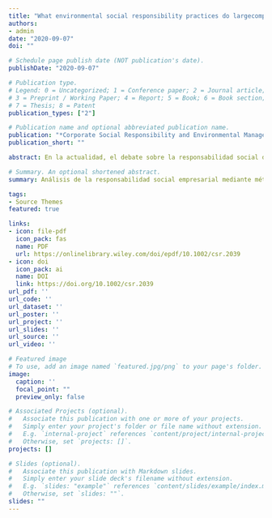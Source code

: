 ```yaml
---
title: "What environmental social responsibility practices do largecompanies manage for sustainable development?"
authors:
- admin
date: "2020-09-07"
doi: ""

# Schedule page publish date (NOT publication's date).
publishDate: "2020-09-07"

# Publication type.
# Legend: 0 = Uncategorized; 1 = Conference paper; 2 = Journal article;
# 3 = Preprint / Working Paper; 4 = Report; 5 = Book; 6 = Book section;
# 7 = Thesis; 8 = Patent
publication_types: ["2"]

# Publication name and optional abbreviated publication name.
publication: "*Corporate Social Responsibility and Environmental Management*, 28)"
publication_short: ""

abstract: En la actualidad, el debate sobre la responsabilidad social de las empresas (RSE) y las estrategias implementadas por las organizaciones para difundir sus acciones empresariales, alimenta la discusión sobre aspectos que apuntan al desarrollo sostenible. Para mostrar sus estrategias de RSE, uno de los mecanismos utilizados por las empresas es la presentación de informes de sostenibilidad. En este trabajo, hemos modificado el enfoque de análisis tradicionalmente utilizado para demostrar los factores característicos de la transparencia en el ámbito de la RSE. En concreto, nos centramos en analizar qué indicadores son los menos divulgados por las empresas. Dentro de este marco, el objetivo de este trabajo es analizar las prácticas de difusión de información ambiental a partir de las memorias de sostenibilidad de la iniciativa global de informes producidas por grandes empresas, con el fin de establecer diferencias y similitudes en materia de responsabilidad social corporativa. Los resultados obtenidos para una muestra de 80 grandes empresas y 67 empresas multinacionales (EMN) indican una ligera diferencia en la divulgación de indicadores medioambientales. Concretamente, los resultados revelan que el 56,12% de los indicadores medioambientales no son divulgados por las grandes empresas; mientras que, en las EMN, no se informa del 51,23% de estos indicadores. En las grandes empresas, las mayores deficiencias en la divulgación de información ambiental corresponden a las categorías de biodiversidad, mecanismos de reclamación ambiental y efluentes y residuos. En el caso de las empresas multinacionales, las categorías menos divulgadas son la biodiversidad, los mecanismos de reclamación ambiental y los gastos e inversiones para la protección del medio ambiente (en general).

# Summary. An optional shortened abstract.
summary: Análisis de la responsabilidad social empresarial mediante métodos biplots.

tags:
- Source Themes
featured: true

links:
- icon: file-pdf
  icon_pack: fas
  name: PDF
  url: https://onlinelibrary.wiley.com/doi/epdf/10.1002/csr.2039
- icon: doi
  icon_pack: ai
  name: DOI
  link: https://doi.org/10.1002/csr.2039
url_pdf: ''
url_code: ''
url_dataset: ''
url_poster: ''
url_project: ''
url_slides: ''
url_source: ''
url_video: ''

# Featured image
# To use, add an image named `featured.jpg/png` to your page's folder. 
image:
  caption: ''
  focal_point: ""
  preview_only: false

# Associated Projects (optional).
#   Associate this publication with one or more of your projects.
#   Simply enter your project's folder or file name without extension.
#   E.g. `internal-project` references `content/project/internal-project/index.md`.
#   Otherwise, set `projects: []`.
projects: []

# Slides (optional).
#   Associate this publication with Markdown slides.
#   Simply enter your slide deck's filename without extension.
#   E.g. `slides: "example"` references `content/slides/example/index.md`.
#   Otherwise, set `slides: ""`.
slides: ""
---
```

